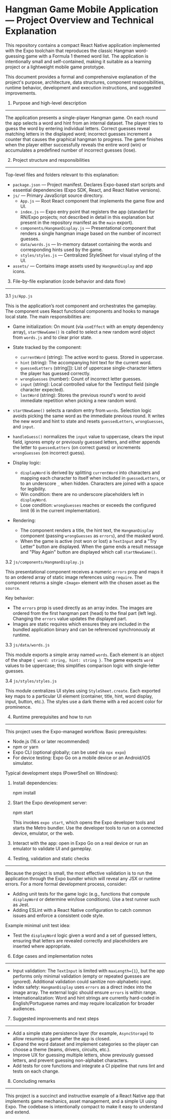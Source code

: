# Hangman Game Mobile Application — Project Overview and Technical Explanation

This repository contains a compact React Native application implemented with the
Expo toolchain that reproduces the classic Hangman word-guessing game with a
Formula 1 themed word list. The application is intentionally small and
self-contained, making it suitable as a learning project or a lightweight
mobile game prototype.

This document provides a formal and comprehensive explanation of the project's
purpose, architecture, data structures, component responsibilities, runtime
behavior, development and execution instructions, and suggested improvements.

1. Purpose and high-level description
------------------------------------
The application presents a single-player Hangman game. On each round the app
selects a word and hint from an internal dataset. The player tries to guess the
word by entering individual letters. Correct guesses reveal matching letters in
the displayed word; incorrect guesses increment a counter that causes the
graphical hangman to progress. The game finishes when the player either
successfully reveals the entire word (win) or accumulates a predefined number
of incorrect guesses (lose).

2. Project structure and responsibilities
----------------------------------------
Top-level files and folders relevant to this explanation:

- `package.json` — Project manifest. Declares Expo-based start scripts and
	essential dependencies (Expo SDK, React, and React Native versions).
- `js/` — Primary JavaScript source directory.
	- `App.js` — Root React component that implements the game flow and UI.
	- `index.js` — Expo entry point that registers the app (standard for RN/Expo
		projects; not described in detail in this explanation but present in the
		repository manifest as the `main` export).
	- `components/HangmanDisplay.js` — Presentational component that renders a
		single hangman image based on the number of incorrect guesses.
	- `data/words.js` — In-memory dataset containing the words and corresponding
		hints used by the game.
	- `styles/styles.js` — Centralized StyleSheet for visual styling of the UI.
- `assets/` — Contains image assets used by `HangmanDisplay` and app icons.

3. File-by-file explanation (code behavior and data flow)
--------------------------------------------------------

3.1 `js/App.js`

This is the application’s root component and orchestrates the gameplay. The
component uses React functional components and hooks to manage local state. The
main responsibilities are:

- Game initialization: On mount (via `useEffect` with an empty dependency
	array), `startNewGame()` is called to select a new random word object from
	`words.js` and to clear prior state.
- State tracked by the component:
	- `currentWord` (string): The active word to guess. Stored in uppercase.
	- `hint` (string): The accompanying hint text for the current word.
	- `guessedLetters` (string[]): List of uppercase single-character letters the
		player has guessed correctly.
	- `wrongGuesses` (number): Count of incorrect letter guesses.
	- `input` (string): Local controlled value for the TextInput field (single
		character expected).
	- `lastWord` (string): Stores the previous round's word to avoid immediate
		repetition when picking a new random word.

- `startNewGame()` selects a random entry from `words`. Selection logic avoids
	picking the same word as the immediate previous round. It writes the new
	word and hint to state and resets `guessedLetters`, `wrongGuesses`, and
	`input`.
- `handleGuess()` normalizes the `input` value to uppercase, clears the input
	field, ignores empty or previously guessed letters, and either appends the
	letter to `guessedLetters` (on correct guess) or increments `wrongGuesses`
	(on incorrect guess).
- Display logic:
	- `displayWord` is derived by splitting `currentWord` into characters and
		mapping each character to itself when included in `guessedLetters`, or to
		an underscore `_` when hidden. Characters are joined with a space for
		legibility.
	- Win condition: there are no underscore placeholders left in `displayWord`.
	- Lose condition: `wrongGuesses` reaches or exceeds the configured limit
		(6 in the current implementation).

- Rendering:
	- The component renders a title, the hint text, the `HangmanDisplay`
		component (passing `wrongGuesses` as `errors`), and the masked word.
	- When the game is active (not won or lost) a `TextInput` and a "Try Letter"
		button are displayed. When the game ends a result message and "Play Again"
		button are displayed which call `startNewGame()`.

3.2 `js/components/HangmanDisplay.js`

This presentational component receives a numeric `errors` prop and maps it to
an ordered array of static image references using `require`. The component
returns a single `<Image>` element with the chosen asset as the `source`.

Key behavior:
- The `errors` prop is used directly as an array index. The images are ordered
	from the first hangman part (head) to the final part (left leg). Changing
	the `errors` value updates the displayed part.
- Images are static requires which ensures they are included in the bundled
	application binary and can be referenced synchronously at runtime.

3.3 `js/data/words.js`

This module exports a simple array named `words`. Each element is an object of
the shape `{ word: string, hint: string }`. The game expects `word` values to
be uppercase; this simplifies comparison logic with single-letter guesses.

3.4 `js/styles/styles.js`

This module centralizes UI styles using `StyleSheet.create`. Each exported key
maps to a particular UI element (container, title, hint, word display, input,
button, etc.). The styles use a dark theme with a red accent color for
prominence.

4. Runtime prerequisites and how to run
-------------------------------------
This project uses the Expo-managed workflow. Basic prerequisites:

- Node.js (16.x or later recommended)
- npm or yarn
- Expo CLI (optional globally; can be used via `npx expo`)
- For device testing: Expo Go on a mobile device or an Android/iOS simulator.

Typical development steps (PowerShell on Windows):

1. Install dependencies:

	 npm install

2. Start the Expo development server:

	 npm start

	 This invokes `expo start`, which opens the Expo developer tools and starts
	 the Metro bundler. Use the developer tools to run on a connected device,
	 emulator, or the web.

3. Interact with the app: open in Expo Go on a real device or run an emulator
	 to validate UI and gameplay.

5. Testing, validation and static checks
---------------------------------------
Because the project is small, the most effective validation is to run the
application through the Expo bundler which will reveal any JSX or runtime
errors. For a more formal development process, consider:

- Adding unit tests for the game logic (e.g., functions that compute
	`displayWord` or determine win/lose conditions). Use a test runner such as
	Jest.
- Adding ESLint with a React Native configuration to catch common issues and
	enforce a consistent code style.

Example minimal unit test idea:
- Test the `displayWord` logic given a word and a set of guessed letters,
	ensuring that letters are revealed correctly and placeholders are inserted
	where appropriate.

6. Edge cases and implementation notes
--------------------------------------
- Input validation: The `TextInput` is limited with `maxLength={1}`, but the
	app performs only minimal validation (empty or repeated guesses are ignored).
	Additional validation could sanitize non-alphabetic input.
- Index safety: `HangmanDisplay` uses `errors` as a direct index into the
	image array. The external logic should ensure `errors` is within range.
- Internationalization: Word and hint strings are currently hard-coded in
	English/Portuguese names and may require localization for broader audiences.

7. Suggested improvements and next steps
--------------------------------------
- Add a simple state persistence layer (for example, `AsyncStorage`) to allow
	resuming a game after the app is closed.
- Expand the word dataset and implement categories so the player can choose a
	theme (teams, drivers, circuits, etc.).
- Improve UX for guessing multiple letters, show previously guessed letters,
	and prevent guessing non-alphabet characters.
- Add tests for core functions and integrate a CI pipeline that runs lint and
	tests on each change.

8. Concluding remarks
---------------------
This project is a succinct and instructive example of a React Native app that
implements game mechanics, asset management, and a simple UI using Expo. The
codebase is intentionally compact to make it easy to understand and extend.
